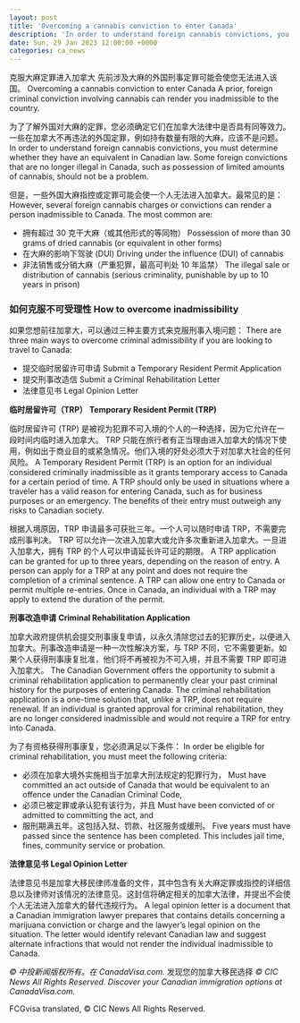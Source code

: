 ```yaml
---
layout: post
title: 'Overcoming a cannabis conviction to enter Canada'
description: 'In order to understand foreign cannabis convictions, you must determine whether they have an equivalent in Canadian law. Some foreign convictions that are no longer illegal in Canada, such as possession of limited amounts of cannabis, should not be a problem. Schedule a Free Legal Consultation with the Cohen Immigration Law Firm However, several foreign […]'
date: Sun, 29 Jan 2023 12:00:00 +0000
categories: ca_news
---
```


克服大麻定罪进入加拿大 先前涉及大麻的外国刑事定罪可能会使您无法进入该国。	Overcoming a cannabis conviction to enter Canada A prior, foreign criminal conviction involving cannabis can render you inadmissible to the country.
	
为了了解外国对大麻的定罪，您必须确定它们在加拿大法律中是否具有同等效力。一些在加拿大不再违法的外国定罪，例如持有数量有限的大麻，应该不是问题。	In order to understand foreign cannabis convictions, you must determine whether they have an equivalent in Canadian law. Some foreign convictions that are no longer illegal in Canada, such as possession of limited amounts of cannabis, should not be a problem.
	
但是，一些外国大麻指控或定罪可能会使一个人无法进入加拿大。最常见的是：	However, several foreign cannabis charges or convictions can render a person inadmissible to Canada. The most common are:
	
* 拥有超过 30 克干大麻（或其他形式的等同物）	  Possession of more than 30 grams of dried cannabis (or equivalent in other forms)
* 在大麻的影响下驾驶 (DUI)	  Driving under the influence (DUI) of cannabis
* 非法销售或分销大麻（严重犯罪，最高可判处 10 年监禁）	  The illegal sale or distribution of cannabis (serious criminality, punishable by up to 10 years in prison)
	
### 如何克服不可受理性	How to overcome inadmissibility
	
如果您想前往加拿大，可以通过三种主要方式来克服刑事入境问题：	There are three main ways to overcome criminal admissibility if you are looking to travel to Canada:
	
* 提交临时居留许可申请	  Submit a Temporary Resident Permit Application
* 提交刑事改造信	  Submit a Criminal Rehabilitation Letter
* 法律意见书	  Legal Opinion Letter
	
**临时居留许可（TRP）**	**Temporary Resident Permit (TRP)**
	
临时居留许可 (TRP) 是被视为犯罪不可入境的个人的一种选择，因为它允许在一段时间内临时进入加拿大。 TRP 只能在旅行者有正当理由进入加拿大的情况下使用，例如出于商业目的或紧急情况。他们入境的好处必须大于对加拿大社会的任何风险。	A Temporary Resident Permit (TRP) is an option for an individual considered criminally inadmissible as it grants temporary access to Canada for a certain period of time. A TRP should only be used in situations where a traveler has a valid reason for entering Canada, such as for business purposes or an emergency. The benefits of their entry must outweigh any risks to Canadian society.
	
根据入境原因，TRP 申请最多可获批三年。一个人可以随时申请 TRP，不需要完成刑事判决。 TRP 可以允许一次进入加拿大或允许多次重新进入加拿大。一旦进入加拿大，拥有 TRP 的个人可以申请延长许可证的期限。	A TRP application can be granted for up to three years, depending on the reason of entry. A person can apply for a TRP at any point and does not require the completion of a criminal sentence. A TRP can allow one entry to Canada or permit multiple re-entries. Once in Canada, an individual with a TRP may apply to extend the duration of the permit.
	
**刑事改造申请**	**Criminal Rehabilitation Application**
	
加拿大政府提供机会提交刑事康复申请，以永久清除您过去的犯罪历史，以便进入加拿大。刑事改造申请是一种一次性解决方案，与 TRP 不同，它不需要更新。如果个人获得刑事康复批准，他们将不再被视为不可入境，并且不需要 TRP 即可进入加拿大。	The Canadian Government offers the opportunity to submit a criminal rehabilitation application to permanently clear your past criminal history for the purposes of entering Canada. The criminal rehabilitation application is a one-time solution that, unlike a TRP, does not require renewal. If an individual is granted approval for criminal rehabilitation, they are no longer considered inadmissible and would not require a TRP for entry into Canada.
	
为了有资格获得刑事康复，您必须满足以下条件：	In order be eligible for criminal rehabilitation, you must meet the following criteria:
	
* 必须在加拿大境外实施相当于加拿大刑法规定的犯罪行为，	  Must have committed an act outside of Canada that would be equivalent to an offence under the Canadian Criminal Code,
* 必须已被定罪或承认犯有该行为，并且	  Must have been convicted of or admitted to committing the act, and
* 服刑期满五年。这包括入狱、罚款、社区服务或缓刑。	  Five years must have passed since the sentence has been completed. This includes jail time, fines, community service or probation.
	
**法律意见书**	**Legal Opinion Letter**
	
法律意见书是加拿大移民律师准备的文件，其中包含有关大麻定罪或指控的详细信息以及律师对该情况的法律意见。这封信将确定相关的加拿大法律，并提出不会使个人无法进入加拿大的替代违规行为。	A legal opinion letter is a document that a Canadian immigration lawyer prepares that contains details concerning a marijuana conviction or charge and the lawyer’s legal opinion on the situation. The letter would identify relevant Canadian law and suggest alternate infractions that would not render the individual inadmissible to Canada.
	
_© 中投新闻版权所有。在 CanadaVisa.com._ 发现您的加拿大移民选择	_© CIC News All Rights Reserved. Discover your Canadian immigration options at CanadaVisa.com._
	

FCGvisa translated, © CIC News All Rights Reserved.
